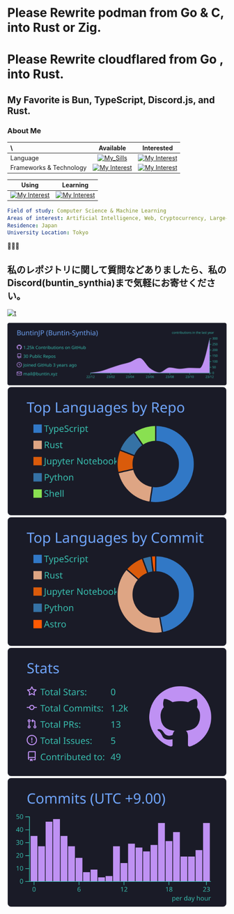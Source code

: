 # Please Rewrite podman from Go & C, into Rust or Zig.

# Please Rewrite cloudflared from Go , into Rust.

## My Favorite is Bun, TypeScript, Discord.js, and Rust.

### About Me

<div>
  <center>

| \                       |                                                         Available                                                         |                                                        Interested                                                         |
| :---------------------- | :-----------------------------------------------------------------------------------------------------------------------: | :-----------------------------------------------------------------------------------------------------------------------: |
| Language                |             [![My_Sills](https://skill-icons.buntin.workers.dev/icons?i=ts,js,py,java,c)](https://buntin.xyz)             |          [![My Interest](https://skill-icons.buntin.workers.dev/icons?i=rust,nim,zig,swift)](https://buntin.xyz)          |
| Frameworks & Technology | [![My Interest](https://skill-icons.buntin.workers.dev/icons?i=react,redux,nodejs,docker,tensorflow)](https://buntin.xyz) | [![My Interest](https://skill-icons.buntin.workers.dev/icons?i=tauri,astro,nextjs,svelte,kubernetes)](https://buntin.xyz) |

|                                                                Using                                                                |                                                    Learning                                                    |
| :---------------------------------------------------------------------------------------------------------------------------------: | :------------------------------------------------------------------------------------------------------------: |
| [![My Interest](https://skill-icons.buntin.workers.dev/icons?i=cloudflare,nginx,azure,gcp,linux,neovim,vscode)](https://buntin.xyz) | [![My Interest](https://skill-icons.buntin.workers.dev/icons?i=scikitlearn,tailwind,wasm)](https://buntin.xyz) |

</center>
  </div>
  
```yaml
Field of study: Computer Science & Machine Learning
Areas of interest: Artificial Intelligence, Web, Cryptocurrency, Large-scale Language Models
Residence: Japan
University Location: Tokyo
```

🤌🤌🤌

## 私のレポジトリに関して質問などありましたら、私の Discord(buntin_synthia)まで気軽にお寄せください。

[![t](https://skill-icons.buntin.workers.dev/icons?i=discord)](https://github.com/buntinjp)

[![](https://raw.githubusercontent.com/BuntinJP/BuntinJP/main/profile-summary-card-output/tokyonight/0-profile-details.svg)](https://github.com/buntinjp)
[![](https://raw.githubusercontent.com/BuntinJP/BuntinJP/main/profile-summary-card-output/tokyonight/1-repos-per-language.svg)](https://github.com/buntinjp)
[![](https://raw.githubusercontent.com/BuntinJP/BuntinJP/main/profile-summary-card-output/tokyonight/2-most-commit-language.svg)](https://github.com/buntinjp)
[![](https://raw.githubusercontent.com/BuntinJP/BuntinJP/main/profile-summary-card-output/tokyonight/3-stats.svg)](https://github.com/buntinjp)
[![](https://raw.githubusercontent.com/BuntinJP/BuntinJP/main/profile-summary-card-output/tokyonight/4-productive-time.svg)](https://github.com/buntinjp)
